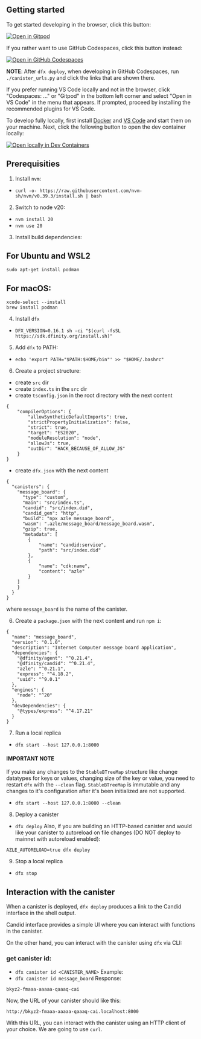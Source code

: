 ## Getting started

To get started developing in the browser, click this button:

[![Open in Gitpod](https://gitpod.io/button/open-in-gitpod.svg)](https://gitpod.io/#https://github.com/dacadeorg/icp-message-board-contract)

If you rather want to use GitHub Codespaces, click this button instead:

[![Open in GitHub Codespaces](https://github.com/codespaces/badge.svg)](https://codespaces.new/dacadeorg/icp-message-board-contract?quickstart=1)

**NOTE**: After `dfx deploy`, when developing in GitHub Codespaces, run `./canister_urls.py` and click the links that are shown there.

If you prefer running VS Code locally and not in the browser, click "Codespaces: ..." or "Gitpod" in the bottom left corner and select "Open in VS Code" in the menu that appears. 
If prompted, proceed by installing the recommended plugins for VS Code.

To develop fully locally, first install [Docker](https://www.docker.com/get-started/) and [VS Code](https://code.visualstudio.com/) and start them on your machine.
Next, click the following button to open the dev container locally:

[![Open locally in Dev Containers](https://img.shields.io/static/v1?label=Dev%20Containers&message=Open&color=blue&logo=visualstudiocode)](https://vscode.dev/redirect?url=vscode://ms-vscode-remote.remote-containers/cloneInVolume?url=https://github.com/dacadeorg/icp-message-board-contract)

## Prerequisities

1. Install `nvm`:
- `curl -o- https://raw.githubusercontent.com/nvm-sh/nvm/v0.39.3/install.sh | bash`

2. Switch to node v20:
- `nvm install 20`
- `nvm use 20`

3. Install build dependencies:
## For Ubuntu and WSL2
```
sudo apt-get install podman
```
## For macOS:
```
xcode-select --install
brew install podman
```

4. Install `dfx`
- `DFX_VERSION=0.16.1 sh -ci "$(curl -fsSL https://sdk.dfinity.org/install.sh)"`

5. Add `dfx` to PATH:
- `echo 'export PATH="$PATH:$HOME/bin"' >> "$HOME/.bashrc"`

6. Create a project structure:
- create `src` dir
- create `index.ts` in the `src` dir
- create `tsconfig.json` in the root directory with the next content
```
{
    "compilerOptions": {
        "allowSyntheticDefaultImports": true,
        "strictPropertyInitialization": false,
        "strict": true,
        "target": "ES2020",
        "moduleResolution": "node",
        "allowJs": true,
        "outDir": "HACK_BECAUSE_OF_ALLOW_JS"
    }
}
```
- create `dfx.json` with the next content
```
{
  "canisters": {
    "message_board": {
      "type": "custom",
      "main": "src/index.ts",
      "candid": "src/index.did",
      "candid_gen": "http",
      "build": "npx azle message_board",
      "wasm": ".azle/message_board/message_board.wasm",
      "gzip": true,
      "metadata": [
        {
            "name": "candid:service",
            "path": "src/index.did"
        },
        {
            "name": "cdk:name",
            "content": "azle"
        }
    ]
    }
  }
}
```
where `message_board` is the name of the canister. 

6. Create a `package.json` with the next content and run `npm i`:
```
{
  "name": "message_board",
  "version": "0.1.0",
  "description": "Internet Computer message board application",
  "dependencies": {
    "@dfinity/agent": "^0.21.4",
    "@dfinity/candid": "^0.21.4",
    "azle": "^0.21.1",
    "express": "^4.18.2",
    "uuid": "^9.0.1"
  },
  "engines": {
    "node": "^20"
  },
  "devDependencies": {
    "@types/express": "^4.17.21"
  }
}

```

7. Run a local replica
- `dfx start --host 127.0.0.1:8000`

#### IMPORTANT NOTE 
If you make any changes to the `StableBTreeMap` structure like change datatypes for keys or values, changing size of the key or value, you need to restart `dfx` with the `--clean` flag. `StableBTreeMap` is immutable and any changes to it's configuration after it's been initialized are not supported.
- `dfx start --host 127.0.0.1:8000 --clean`

8. Deploy a canister
- `dfx deploy`
Also, if you are building an HTTP-based canister and would like your canister to autoreload on file changes (DO NOT deploy to mainnet with autoreload enabled):
```
AZLE_AUTORELOAD=true dfx deploy
```

9. Stop a local replica
- `dfx stop`

## Interaction with the canister

When a canister is deployed, `dfx deploy` produces a link to the Candid interface in the shell output.

Candid interface provides a simple UI where you can interact with functions in the canister.

On the other hand, you can interact with the canister using `dfx` via CLI:

### get canister id:
- `dfx canister id <CANISTER_NAME>`
Example:
- `dfx canister id message_board`
Response:
```
bkyz2-fmaaa-aaaaa-qaaaq-cai
```

Now, the URL of your canister should like this:
```
http://bkyz2-fmaaa-aaaaa-qaaaq-cai.localhost:8000
```

With this URL, you can interact with the canister using an HTTP client of your choice. We are going to use `curl`.